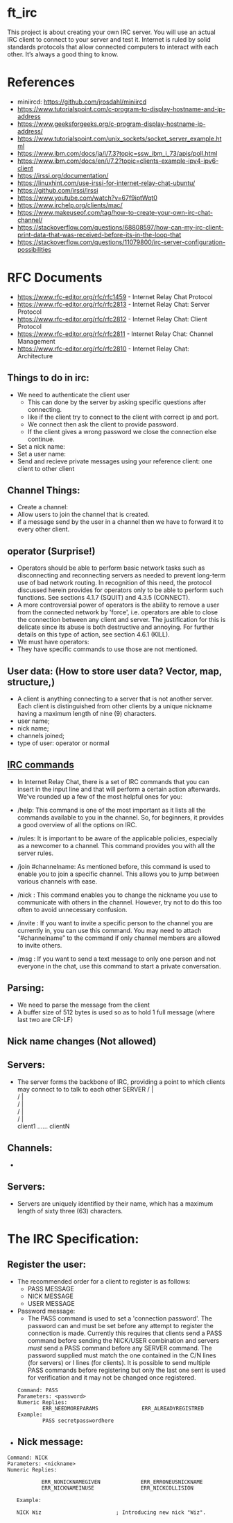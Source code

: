 # ft_irc
This project is about creating your own IRC server. You will use an actual IRC client to connect to your server and test it. Internet is ruled by solid standards protocols that allow connected computers to interact with each other. It’s always a good thing to know.
# References
- miniircd: https://github.com/jrosdahl/miniircd
- https://www.tutorialspoint.com/c-program-to-display-hostname-and-ip-address
- https://www.geeksforgeeks.org/c-program-display-hostname-ip-address/
- https://www.tutorialspoint.com/unix_sockets/socket_server_example.html
- https://www.ibm.com/docs/ja/i/7.3?topic=ssw_ibm_i_73/apis/poll.html
- https://www.ibm.com/docs/en/i/7.2?topic=clients-example-ipv4-ipv6-client
- https://irssi.org/documentation/
- https://linuxhint.com/use-irssi-for-internet-relay-chat-ubuntu/
- https://github.com/irssi/irssi
- https://www.youtube.com/watch?v=67f9iptWqt0
- https://www.irchelp.org/clients/mac/
- https://www.makeuseof.com/tag/how-to-create-your-own-irc-chat-channel/
- https://stackoverflow.com/questions/68808597/how-can-my-irc-client-print-data-that-was-received-before-its-in-the-loop-that
- https://stackoverflow.com/questions/11079800/irc-server-configuration-possibilities

# RFC Documents
- https://www.rfc-editor.org/rfc/rfc1459 - Internet Relay Chat Protocol
- https://www.rfc-editor.org/rfc/rfc2813 - Internet Relay Chat: Server Protocol
- https://www.rfc-editor.org/rfc/rfc2812 - Internet Relay Chat: Client Protocol
- https://www.rfc-editor.org/rfc/rfc2811 - Internet Relay Chat: Channel Management
- https://www.rfc-editor.org/rfc/rfc2810 - Internet Relay Chat: Architecture
## Things to do in irc:
- We need to authenticate the client user
	- This can done by the server by asking specific questions after connecting.
	- like if the client try to connect to the client with correct ip and port.
	- We connect then ask the client to provide password.
	- If the client gives a wrong password we close the connection else continue.
- Set a nick name:
- Set a user name:
- Send and recieve private messages using your reference client: one client to other client
## Channel Things:
- Create a channel:
- Allow users to join the channel that is created.
- if a message send by the user in a channel then we have to forward it to every other client.
## operator (Surprise!)
- Operators should be able to perform basic network tasks such as disconnecting and reconnecting servers as needed to prevent long-term use of bad network routing.  In recognition of this need, the protocol discussed herein provides for operators only to be able to perform such functions.  See sections 4.1.7 (SQUIT) and 4.3.5 (CONNECT).
- A more controversial power of operators is the ability  to  remove  a user  from  the connected network by 'force', i.e. operators are able to close the connection between any client and server.   The justification for  this  is delicate since its abuse is both destructive and annoying. For further details on this type of action, see section 4.6.1 (KILL).
- We must have operators:
- They have specific commands to use those are not mentioned.
## User data: (How to store user data? Vector, map, structure,)
-  A client is anything connecting to a server that is not another server.  Each client is distinguished from other clients by a unique nickname having a maximum length of nine (9) characters.
- user name;
- nick name;
- channels joined;
- type of user: operator or normal

## [IRC commands](https://www.ionos.com/digitalguide/server/know-how/irc/)
- In Internet Relay Chat, there is a set of IRC commands that you can insert in the input line and that will perform a certain action afterwards. We've rounded up a few of the most helpful ones for you:

- /help: This command is one of the most important as it lists all the commands available to you in the channel. So, for beginners, it provides a good overview of all the options on IRC.
- /rules: It is important to be aware of the applicable policies, especially as a newcomer to a channel. This command provides you with all the server rules.
- /join #channelname: As mentioned before, this command is used to enable you to join a specific channel. This allows you to jump between various channels with ease.
- /nick <new nickname>: This command enables you to change the nickname you use to communicate with others in the channel. However, try not to do this too often to avoid unnecessary confusion.
- /invite <nickname>: If you want to invite a specific person to the channel you are currently in, you can use this command. You may need to attach “#channelname” to the command if only channel members are allowed to invite others.
- /msg <nickname>: If you want to send a text message to only one person and not everyone in the chat, use this command to start a private conversation.


## Parsing:
- We need to parse the message from the client
- A buffer size of 512 bytes is used so as to hold 1 full message (where last two are CR-LF)

## Nick name changes (Not allowed)
## Servers:
-  The server forms the backbone of IRC, providing a point to which clients may connect to to talk to each other
									SERVER
									/  |  \
								   /   |   \
								  /    |    \
								 /     |     \
								/      |      \
							client1  ......  clientN
## Channels:
- 


## Servers:
- Servers are uniquely identified by their name, which has a maximum length of sixty three (63) characters.

# The IRC Specification:
##  Register the user:
- The recommended order for a client to register is as follows:
	- PASS MESSAGE
	- NICK MESSAGE
	- USER MESSAGE
- Password message:
	- The PASS command is used to set a 'connection password'.  The password can and must be set before any attempt to register the connection is made.  Currently this requires that clients send a PASS command before sending the NICK/USER combination and servers *must* send a PASS command before any SERVER command.  The password supplied must match the one contained in the C/N lines (for servers) or I lines (for clients).  It is possible to send multiple PASS commands before registering but only the last one sent is used for verification and it may not be changed once registered.
	```
	Command: PASS
	Parameters: <password>
	Numeric Replies:
			ERR_NEEDMOREPARAMS              ERR_ALREADYREGISTRED
	Example:
			PASS secretpasswordhere
	```
- Nick message:
	- 

```
Command: NICK
Parameters: <nickname>
Numeric Replies:

           ERR_NONICKNAMEGIVEN             ERR_ERRONEUSNICKNAME
           ERR_NICKNAMEINUSE               ERR_NICKCOLLISION

   Example:

   NICK Wiz                        ; Introducing new nick "Wiz".
```
